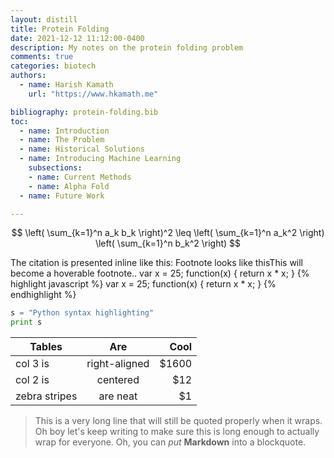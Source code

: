 ```yaml
---
layout: distill
title: Protein Folding
date: 2021-12-12 11:12:00-0400
description: My notes on the protein folding problem
comments: true
categories: biotech
authors:
  - name: Harish Kamath
    url: "https://www.hkamath.me"

bibliography: protein-folding.bib
toc:
  - name: Introduction
  - name: The Problem
  - name: Historical Solutions
  - name: Introducing Machine Learning
    subsections:
    - name: Current Methods
    - name: Alpha Fold
  - name: Future Work

---
```

$$
\left( \sum_{k=1}^n a_k b_k \right)^2 \leq \left( \sum_{k=1}^n a_k^2 \right) \left( \sum_{k=1}^n b_k^2 \right)
$$

The citation is presented inline like this: <d-cite key="gregor2015draw"></d-cite>
Footnote looks like this<d-footnote>This will become a hoverable footnote.</d-footnote>.
<d-code block language="javascript">
  var x = 25;
  function(x) {
    return x * x;
  }
</d-code>
{% highlight javascript %}
var x = 25;
function(x) {
  return x * x;
}
{% endhighlight %}
 
```python
s = "Python syntax highlighting"
print s
```

| Tables        | Are           | Cool  |
| ------------- |:-------------:| -----:|
| col 3 is      | right-aligned | $1600 |
| col 2 is      | centered      |   $12 |
| zebra stripes | are neat      |    $1 |

> This is a very long line that will still be quoted properly when it wraps. Oh boy let's keep writing to make sure this is long enough to actually wrap for everyone. Oh, you can *put* **Markdown** into a blockquote. 
